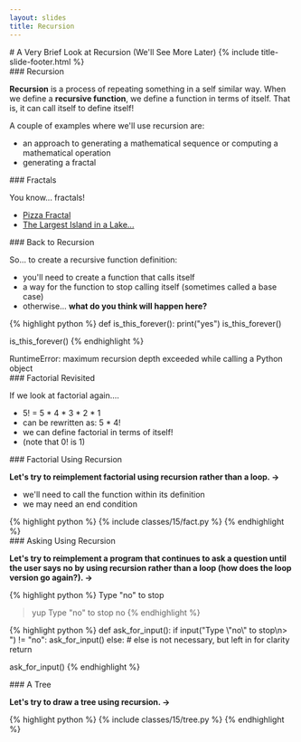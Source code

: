 ```yaml
---
layout: slides
title: Recursion 
---
```

<section markdown="block" class="title-slide">
#  A Very Brief Look at Recursion (We'll See More Later)
{% include title-slide-footer.html %}
</section>

<section markdown="block">
###  Recursion

__Recursion__ is a process of repeating something in a self similar way.  When we define a __recursive function__, we define a function in terms of itself.  That is, it can call itself to define itself!

A couple of examples where we'll use recursion are:

* an approach to generating a mathematical sequence or computing a mathematical operation 
* generating a fractal

</section>

<section markdown="block">
###  Fractals

You know... fractals!

* [Pizza Fractal](http://urbanhonking.com/kmikeym/2010/12/07/fractal-pizza/)
* [The Largest Island in a Lake...](http://www.elbruz.org/islands/Islands%20and%20Lakes.htm)
</section>

<section markdown="block">
###  Back to Recursion

So... to create a recursive function definition:

* you'll need to create a function that calls itself
* a way for the function to stop calling itself (sometimes called a base case)
* otherwise... __what do you think will happen here?__

{% highlight python %}
def is_this_forever():
	print("yes")
	is_this_forever()

is_this_forever()
{% endhighlight %}

<div class="incremental" markdown="block">
RuntimeError: maximum recursion depth exceeded while calling a Python object
</div>
</section>

<section markdown="block">
###  Factorial Revisited

If we look at factorial again....

* 5! = 5 * 4 * 3 * 2 * 1
* can be rewritten as: 5 * 4!
* we can define factorial in terms of itself!
* (note that 0! is 1)

</section>

<section markdown="block">
###  Factorial Using Recursion

__Let's try to reimplement factorial using recursion rather than a loop. &rarr;__

* we'll need to call the function within its definition
* we may need an end condition

<div class="incremental" markdown="block">
{% highlight python %}
{% include classes/15/fact.py %}
{% endhighlight %}
</div>
</section>
<section markdown="block">
###  Asking Using Recursion

__Let's try to reimplement a program that continues to ask a question until the user says no by using recursion rather than a loop (how does the loop version go again?). &rarr;__

{% highlight python %}
Type "no" to stop
> yup
Type "no" to stop
> no
{% endhighlight %}

<div class="incremental" markdown="block">
{% highlight python %}
def ask_for_input():
    if input("Type \"no\" to stop\n> ") != "no":
        ask_for_input()
    else:
        # else is not necessary, but left in for clarity
        return

ask_for_input()
{% endhighlight %}
</div>
</section>


<section markdown="block">
###  A Tree

__Let's try to draw a tree using recursion. &rarr;__

<div class="incremental" markdown="block">
{% highlight python %}
{% include classes/15/tree.py %}
{% endhighlight %}
</div>
</section>
